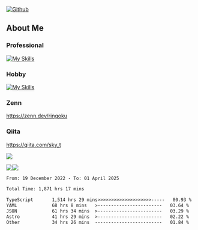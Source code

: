 [![Github](https://img.shields.io/github/followers/skyt-a?label=Follow&style=social)](https://github.com/skyt-a)

## About Me
### Professional
[![My Skills](https://skillicons.dev/icons?i=react,ts,js,nodejs,java,graphql,firebase,githubactions&theme=light)](https://skillicons.dev)
### Hobby
[![My Skills](https://skillicons.dev/icons?i=unity,rust,py&theme=light)](https://skillicons.dev)

### Zenn
https://zenn.dev/ringoku
### Qiita
https://qiita.com/sky_t


![](https://github-profile-summary-cards.vercel.app/api/cards/profile-details?username=skyt-a&theme=default)

![](https://github-profile-summary-cards.vercel.app/api/cards/repos-per-language?username=skyt-a&theme=default)![](https://github-profile-summary-cards.vercel.app/api/cards/stats?username=RinGoku&theme=default)

<!--START_SECTION:waka-->

```txt
From: 19 December 2022 - To: 01 April 2025

Total Time: 1,871 hrs 17 mins

TypeScript       1,514 hrs 29 mins>>>>>>>>>>>>>>>>>>>>-----   80.93 %
YAML             68 hrs 8 mins   >------------------------   03.64 %
JSON             61 hrs 34 mins  >------------------------   03.29 %
Astro            41 hrs 29 mins  >------------------------   02.22 %
Other            34 hrs 26 mins  -------------------------   01.84 %
```

<!--END_SECTION:waka-->
